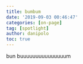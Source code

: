 ```yaml
---
title: bumbum
date: '2019-09-03 00:46:47'
categories: [on-page]
tag: [spotlight]
author: danipolo
toc: true
---
```

bun buuuuuuuuuuuuuuum
